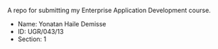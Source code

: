  A repo for submitting my Enterprise Application Development course.
* Name: Yonatan Haile Demisse
* ID: UGR/043/13
* Section: 1
